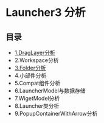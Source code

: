 # Launcher3 分析

## 目录
-   [1.DragLayer分析](./DragLayer/DragLayer.md)
-   2.Workspace分析
-   [3.Folder分析](./Folder/Folder_FolderIcon.md)
-   4.小部件分析
-   5.Compat组件分析
-   6.LauncherModel与数据存储
-   7.WigetModel分析
-   8.Launcher类分析
-   9.PopupContainerWithArrow分析
